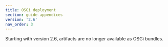 ```yaml
---
title: OSGi deployment
section: guide-appendices
version: '2.6'
nav_order: 3
---
```


Starting with version 2.6, artifacts are no longer available as OSGi bundles.